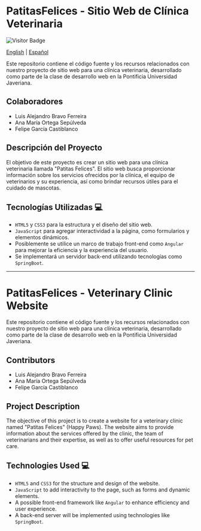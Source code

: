 # PatitasFelices - Sitio Web de Clínica Veterinaria

![Visitor Badge](https://visitor-badge.feriirawann.repl.co?username=luisalejandrobf&repo=PatitasFelices&label=Welcome%20to%20the%20repository!%20You're%20visitor%20number&style=flat-square&color=%233864CF&contentType=svg)

[English](#patitasfelices-veterinary-clinic-website) | [Español](#patitasfelices-sitio-web-de-clinica-veterinaria)

Este repositorio contiene el código fuente y los recursos relacionados con nuestro proyecto de sitio web para una clínica veterinaria, desarrollado como parte de la clase de desarrollo web en la Pontificia Universidad Javeriana.

## Colaboradores

- Luis Alejandro Bravo Ferreira
- Ana María Ortega Sepúlveda
- Felipe García Castiblanco

## Descripción del Proyecto

El objetivo de este proyecto es crear un sitio web para una clínica veterinaria llamada "Patitas Felices". El sitio web busca proporcionar información sobre los servicios ofrecidos por la clínica, el equipo de veterinarios y su experiencia, así como brindar recursos útiles para el cuidado de mascotas.

## Tecnologías Utilizadas 💻

- `HTML5` y `CSS3` para la estructura y el diseño del sitio web.
- `JavaScript` para agregar interactividad a la página, como formularios y elementos dinámicos.
- Posiblemente se utilice un marco de trabajo front-end como `Angular` para mejorar la eficiencia y la experiencia del usuario.
- Se implementará un servidor back-end utilizando tecnologías como `SpringBoot`.

---

# PatitasFelices - Veterinary Clinic Website

Este repositorio contiene el código fuente y los recursos relacionados con nuestro proyecto de sitio web para una clínica veterinaria, desarrollado como parte de la clase de desarrollo web en la Pontificia Universidad Javeriana.

## Contributors

- Luis Alejandro Bravo Ferreira
- Ana María Ortega Sepúlveda
- Felipe García Castiblanco

## Project Description

The objective of this project is to create a website for a veterinary clinic named "Patitas Felices" (Happy Paws). The website aims to provide information about the services offered by the clinic, the team of veterinarians and their expertise, as well as to offer useful resources for pet care.

## Technologies Used 💻

- `HTML5` and `CSS3` for the structure and design of the website.
- `JavaScript` to add interactivity to the page, such as forms and dynamic elements.
- A possible front-end framework like `Angular` to enhance efficiency and user experience.
- A back-end server will be implemented using technologies like `SpringBoot`.
